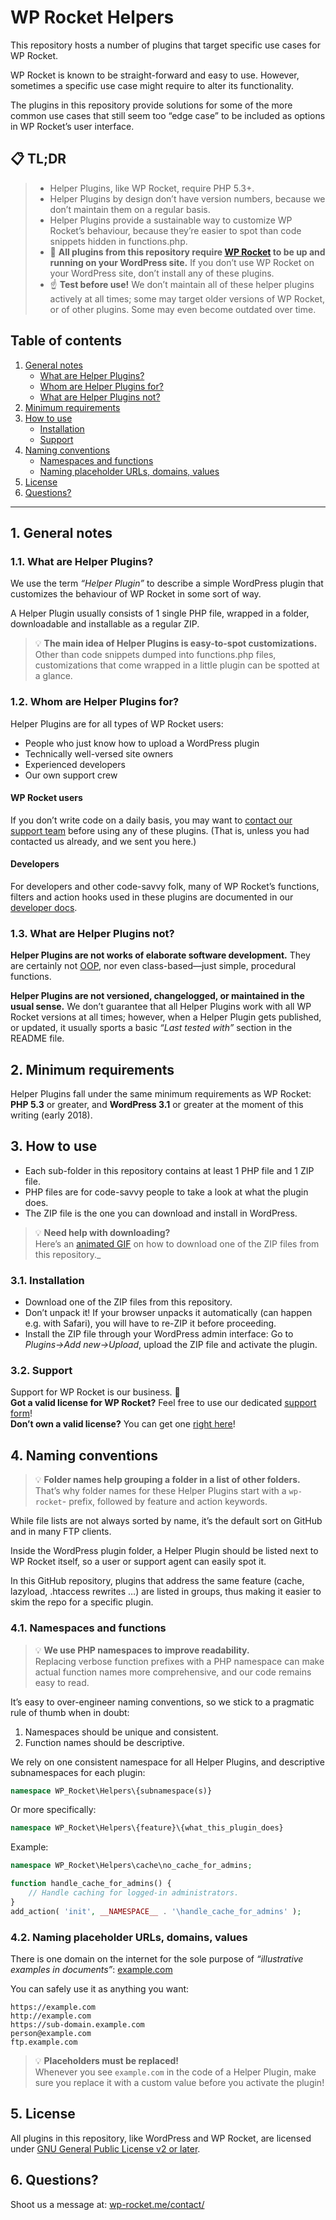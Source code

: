 # WP Rocket Helpers
This repository hosts a number of plugins that target specific use cases for WP Rocket.

WP Rocket is known to be straight-forward and easy to use. However, sometimes a specific use case might require to alter its functionality.

The plugins in this repository provide solutions for some of the more common use cases that still seem too “edge case” to be included as options in WP Rocket’s user interface.

## 📋 TL;DR
> - Helper Plugins, like WP Rocket, require PHP 5.3+.
> - Helper Plugins by design don’t have version numbers, because we don’t maintain them on a regular basis.
> - Helper Plugins provide a sustainable way to customize WP Rocket’s behaviour, because they’re easier to spot than code snippets hidden in functions.php.
> - 🚀 **All plugins from this repository require [WP Rocket](https://wp-rocket.me/) to be up and running on your WordPress site.** If you don’t use WP Rocket on your WordPress site, don’t install any of these plugins.
> - ☝️ **Test before use!** We don’t maintain all of these helper plugins actively at all times; some may target older versions of WP Rocket, or of other plugins. Some may even become outdated over time.

## Table of contents

1. [General notes](#1-general-notes)
   - [What are Helper Plugins?](#11-what-are-helper-plugins)
   - [Whom are Helper Plugins for?](#12-whom-are-helper-plugins-for)
   - [What are Helper Plugins not?](#13-what-are-helper-plugins-not)
2. [Minimum requirements](#2-minimum-requirements)
3. [How to use](#3-how-to-use)
   - [Installation](#31-installation)
   - [Support](#32-support)
4. [Naming conventions](#4-naming-conventions)
   - [Namespaces and functions](#41-namespaces-and-functions)
   - [Naming placeholder URLs, domains, values](#42-naming-placeholder-urls-domains-values)
5. [License](#5-license)
6. [Questions?](#6-questions)

---

## 1. General notes
### 1.1. What are Helper Plugins?
We use the term _“Helper Plugin”_ to describe a simple WordPress plugin that customizes the behaviour of WP Rocket in some sort of way.

A Helper Plugin usually consists of 1 single PHP file, wrapped in a folder, downloadable and installable as a regular ZIP.

> 💡 **The main idea of Helper Plugins is easy-to-spot customizations.**<br>
> Other than code snippets dumped into functions.php files, customizations that come wrapped in a little plugin can be spotted at a glance.

### 1.2. Whom are Helper Plugins for?
Helper Plugins are for all types of WP Rocket users:

* People who just know how to upload a WordPress plugin
* Technically well-versed site owners
* Experienced developers
* Our own support crew

#### WP Rocket users
If you don’t write code on a daily basis, you may want to [contact our support team](https://wp-rocket.me/support/) before using any of these plugins. (That is, unless you had contacted us already, and we sent you here.)

#### Developers
For developers and other code-savvy folk, many of WP Rocket’s functions, filters and action hooks used in these plugins are documented in our [developer docs](http://docs.wp-rocket.me/collection/86-codex).

### 1.3. What are Helper Plugins not?
**Helper Plugins are not works of elaborate software development.**
They are certainly not [OOP](https://en.wikipedia.org/wiki/Object-oriented_programming), nor even class-based—just simple, procedural functions.

**Helper Plugins are not versioned, changelogged, or maintained in the usual sense.**
We don’t guarantee that all Helper Plugins work with all WP Rocket versions at all times; however, when a Helper Plugin gets published, or updated, it usually sports a basic _“Last tested with”_ section in the README file.

## 2. Minimum requirements
Helper Plugins fall under the same minimum requirements as WP Rocket: **PHP 5.3** or greater, and **WordPress 3.1** or greater at the moment of this writing (early 2018).

## 3. How to use

- Each sub-folder in this repository contains at least 1 PHP file and 1 ZIP file.
- PHP files are for code-savvy people to take a look at what the plugin does.
- The ZIP file is the one you can download and install in WordPress.

> 💡 **Need help with downloading?**<br>
> Here’s an [animated GIF](/how-to-download-zip.gif) on how to download one of the ZIP files from this repository._

### 3.1. Installation

- Download one of the ZIP files from this repository.
- Don’t unpack it! If your browser unpacks it automatically (can happen e.g. with Safari), you will have to re-ZIP it before proceeding.
- Install the ZIP file through your WordPress admin interface: Go to _Plugins→Add&#160;new→Upload_, upload the ZIP file and activate the plugin.

### 3.2. Support
Support for WP Rocket is our business.&#160;🙂 <br>
**Got a valid license for WP Rocket?** Feel free to use our dedicated [support form](https://wp-rocket.me/support/)!<br>
**Don’t own a valid license?** You can get one [right here](https://wp-rocket.me/pricing/)!

## 4. Naming conventions
> 💡 **Folder names help grouping a folder in a list of other folders.**<br>
> That’s why folder names for these Helper Plugins start with a `wp-rocket`- prefix, followed by feature and action keywords.

While file lists are not always sorted by name, it’s the default sort on GitHub and in many FTP clients.

Inside the WordPress plugin folder, a Helper Plugin should be listed next to WP Rocket itself, so a user or support agent can easily spot it.

In this GitHub repository, plugins that address the same feature (cache, lazyload, .htaccess rewrites …) are listed in groups, thus making it easier to skim the repo for a specific plugin.

### 4.1. Namespaces and functions
> 💡 **We use PHP namespaces to improve readability.**<br>
> Replacing verbose function prefixes with a PHP namespace can make actual function names more comprehensive, and our code remains easy to read.

It’s easy to over-engineer naming conventions, so we stick to a pragmatic rule of thumb when in doubt:

1. Namespaces should be unique and consistent.
2. Function names should be descriptive.

We rely on one consistent namespace for all Helper Plugins, and descriptive subnamespaces for each plugin:

```php
namespace WP_Rocket\Helpers\{subnamespace(s)}
```

Or more specifically:

```php
namespace WP_Rocket\Helpers\{feature}\{what_this_plugin_does}
```

Example:
```php
namespace WP_Rocket\Helpers\cache\no_cache_for_admins;

function handle_cache_for_admins() {
    // Handle caching for logged-in administrators.
}
add_action( 'init', __NAMESPACE__ . '\handle_cache_for_admins' );
```

### 4.2. Naming placeholder URLs, domains, values
There is one domain on the internet for the sole purpose of _“illustrative examples in documents”_: [example.com](https://example.com/)

You can safely use it as anything you want:

```
https://example.com
http://example.com
https://sub-domain.example.com
person@example.com
ftp.example.com
```

> 💡 **Placeholders must be replaced!**<br>
> Whenever you see `example.com` in the code of a Helper Plugin, make sure you replace it with a custom value before you activate the plugin!

## 5. License

All plugins in this repository, like WordPress and WP Rocket, are licensed under [GNU General Public License v2 or later](/LICENSE).

## 6. Questions?

Shoot us a message at: [wp-rocket.me/contact/](https://wp-rocket.me/contact/?nocache)
